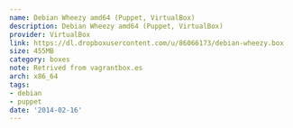 ```yaml
---
name: Debian Wheezy amd64 (Puppet, VirtualBox)
description: Debian Wheezy amd64 (Puppet, VirtualBox)
provider: VirtualBox
link: https://dl.dropboxusercontent.com/u/86066173/debian-wheezy.box
size: 455MB
category: boxes
note: Retrived from vagrantbox.es
arch: x86_64
tags:
- debian
- puppet
date: '2014-02-16'
---
```

